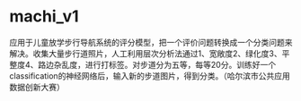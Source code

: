 # machi_v1
应用于儿童放学步行导航系统的评分模型，把一个评价问题转换成一个分类问题来解决。收集大量步行道照片，人工利用层次分析法通过1、宽敞度2、绿化度3、平整度4、路边杂乱度，进行打标签。对步道分为五等，每等20分。训练好一个classification的神经网络后，输入新的步道图片，得到分类。（哈尔滨市公共应用数据创新大赛）
